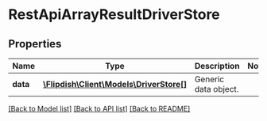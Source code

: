 # RestApiArrayResultDriverStore

## Properties
Name | Type | Description | Notes
------------ | ------------- | ------------- | -------------
**data** | [**\Flipdish\Client\Models\DriverStore[]**](DriverStore.md) | Generic data object. | 

[[Back to Model list]](../README.md#documentation-for-models) [[Back to API list]](../README.md#documentation-for-api-endpoints) [[Back to README]](../README.md)


